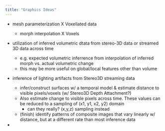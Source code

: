 ```yaml
---
title: "Graphics Ideas"
---
```


- mesh parameterization X Voxellated data
  - morph interpolation X Voxels

- utilization of inferred volumetric dtata from stereo-3D data or
  streamed 3D data across time
  - e.g. expected volumetric inferrence from interpolation of inferred
    morph vs. actual volumetric change
  - this may be more useful on global/local features other than volume

- inference of lighting artifacts from Stereo3D streaming data
  - infer/construct surfaces w/ a temporal model & estimate distance
    to visible pixels/voxels (w/ Stereo3D Depth Attachment?)
  - Also estimate change to visible pixels across time. These values
    can be reduced to a sampling of (x1, y1, x2, y2) domain
    - can they really? (x,y,z) sampling instead
  - (finish) identify patterns of composite images that vary linearly
    w/ distance, but at a different rate than most inference data
- 

